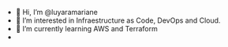 - 👋 Hi, I’m @luyaramariane
- 👀 I’m interested in Infraestructure as Code, DevOps and Cloud.
- 🌱 I’m currently learning AWS and Terraform
- 
<!---
luyaramariane/luyaramariane is a ✨ special ✨ repository because its `README.md` (this file) appears on your GitHub profile.
You can click the Preview link to take a look at your changes.
--->
